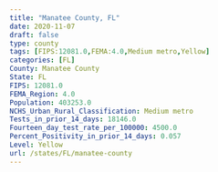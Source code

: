 ```yaml
---
title: "Manatee County, FL"
date: 2020-11-07
draft: false
type: county
tags: [FIPS:12081.0,FEMA:4.0,Medium metro,Yellow]
categories: [FL]
County: Manatee County
State: FL
FIPS: 12081.0
FEMA_Region: 4.0
Population: 403253.0
NCHS_Urban_Rural_Classification: Medium metro
Tests_in_prior_14_days: 18146.0
Fourteen_day_test_rate_per_100000: 4500.0
Percent_Positivity_in_prior_14_days: 0.057
Level: Yellow
url: /states/FL/manatee-county
---
```



